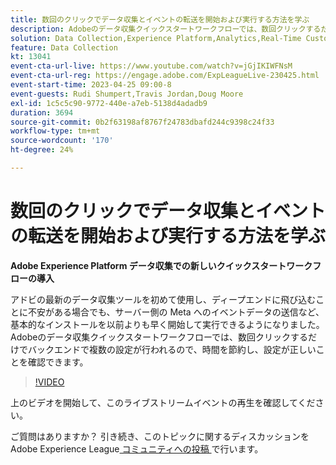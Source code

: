 ```yaml
---
title: 数回のクリックでデータ収集とイベントの転送を開始および実行する方法を学ぶ
description: Adobeのデータ収集クイックスタートワークフローでは、数回クリックするだけでバックエンドで複数の設定が行われるので、時間を節約し、設定が正しいことを確認できます。
solution: Data Collection,Experience Platform,Analytics,Real-Time Customer Data Platform,Customer Journey Analytics
feature: Data Collection
kt: 13041
event-cta-url-live: https://www.youtube.com/watch?v=jGjIKIWFNsM
event-cta-url-reg: https://engage.adobe.com/ExpLeagueLive-230425.html
event-start-time: 2023-04-25 09:00-8
event-guests: Rudi Shumpert,Travis Jordan,Doug Moore
exl-id: 1c5c5c90-9772-440e-a7eb-5138d4adadb9
duration: 3694
source-git-commit: 0b2f63198af8767f24783dbafd244c9398c24f33
workflow-type: tm+mt
source-wordcount: '170'
ht-degree: 24%

---
```


# 数回のクリックでデータ収集とイベントの転送を開始および実行する方法を学ぶ

**Adobe Experience Platform データ収集での新しいクイックスタートワークフローの導入**

アドビの最新のデータ収集ツールを初めて使用し、ディープエンドに飛び込むことに不安がある場合でも、サーバー側の Meta へのイベントデータの送信など、基本的なインストールを以前よりも早く開始して実行できるようになりました。Adobeのデータ収集クイックスタートワークフローでは、数回クリックするだけでバックエンドで複数の設定が行われるので、時間を節約し、設定が正しいことを確認できます。

>[!VIDEO](https://video.tv.adobe.com/v/3417927/?quality=12&learn=on)

上のビデオを開始して、このライブストリームイベントの再生を確認してください。

ご質問はありますか？ 引き続き、このトピックに関するディスカッションをAdobe Experience League[ コミュニティへの投稿 ](https://experienceleaguecommunities.adobe.com/t5/adobe-experience-platform-data/experience-league-live-post-session-discussion-get-data/m-p/589754?profile.language=ja#M476) で行います。

